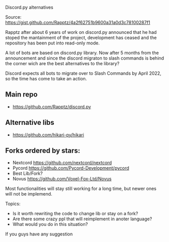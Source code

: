 
Discord.py alternatives

Source: https://gist.github.com/Rapptz/4a2f62751b9600a31a0d3c78100287f1

Rapptz after about 6 years of work on discord.py announced that he had stoped the mantainment of the project, development has ceased and the repository has been put into read-only mode.

A lot of bots are based on discord.py library. 
Now after 5 months from the announcement and since the discord migraton to slash commands is behind the corner wich are the best alternatives to the library?

Discord expects all bots to migrate over to Slash Commands by April 2022, so the time has come to take an action.

## Main repo
- https://github.com/Rapptz/discord.py

## Alternative libs
- https://github.com/hikari-py/hikari

## Forks ordered by stars:
- Nextcord https://github.com/nextcord/nextcord
- Pycord https://github.com/Pycord-Development/pycord
- Best Lib/Fork?
- Novus https://github.com/Voxel-Fox-Ltd/Novus

Most functionalities will stay still working for a long time, but newer ones will not be implemend.

Topics:
- Is it worth rewriting the code to change lib or stay on a fork?
- Are there some crazy ppl that will reimplement in anoter language?
- What would you do in this situation?

If you guys have any suggestion
